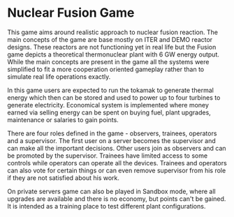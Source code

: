 # Nuclear Fusion Game

This game aims around realistic approach to nuclear fusion reaction. The main concepts of the game are base mostly on ITER and DEMO reactor designs. These reactors are not functioning yet in real life but the Fusion game depicts a theoretical thermonuclear plant with 6 GW energy output.
While the main concepts are present in the game all the systems were simplified to fit a more cooperation oriented gameplay rather than to simulate real life operations exactly. 

In this game users are expected to run the tokamak to generate thermal energy which then can be stored and used to power up to four turbines to generate electricity. Economical system is implemented where money earned via selling energy can be spent on buying fuel, plant upgrades, maintenance or salaries to gain points.

There are four roles defined in the game - observers, trainees, operators and a supervisor. The first user on a server becomes the supervisor and can make all the important decisions. Other users join as observers and can be promoted by the supervisor. Trainees have limited access to some controls while operators can operate all the devices. Trainees and operators can also vote for certain things or can even remove supervisor from his role if they are not satisfied about his work.

On private servers game can also be played in Sandbox mode, where all upgrades are available and there is no economy, but points can't be gained. It is intended as a training place to test different plant configurations.
